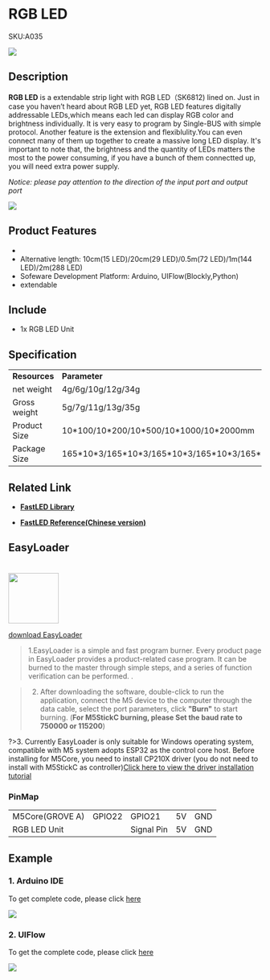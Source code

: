 # RGB LED

<el-tag effect="plain">SKU:A035</el-tag>

<div class="product_pic"><img src="assets/img/product_pics/unit/M5GO_Unit_neopixel.webp"></div>

## Description

**RGB LED** is a extendable strip light with RGB LED（SK6812) lined on. Just in case you haven’t heard about RGB LED yet, RGB LED features digitally addressable LEDs,which means each led can display RGB color and brightness individually. It is very easy to program by Single-BUS with simple protocol. Another feature is the extension and flexiblulity.You can even connect many of them up together to create a massive long LED display. It's important to note that, the brightness and the quantity of LEDs matters the most to the power consuming, if you have a bunch of them connectted up, you will need extra power supply.

*Notice: please pay attention to the direction of the input port and output port*

<img src="assets/img/product_pics/unit/unit_neopixel_02.webp">

## Product Features

- 
- Alternative length: 10cm(15 LED)/20cm(29 LED)/0.5m(72 LED)/1m(144 LED)/2m(288 LED)
- Sofeware Development Platform: Arduino, UIFlow(Blockly,Python)
- extendable

## Include

- 1x RGB LED Unit

## Specification

<table>
   <tr style="font-weight:bold">
      <td>Resources</td>
      <td>Parameter</td>
   </tr>
   <tr>
      <td>net weight</td>
      <td>4g/6g/10g/12g/34g</td>
   </tr>
   <tr>
      <td>Gross weight</td>
      <td>5g/7g/11g/13g/35g</td>
   </tr>
   <tr>
      <td>Product Size</td>
      <td>10*100/10*200/10*500/10*1000/10*2000mm</td>
   </tr>
   <tr>
      <td>Package Size</td>
      <td>165*10*3/165*10*3/165*10*3/165*10*3/165*10*3mm</td>
   </tr>
 </table>

## Related Link

- **[FastLED Library](https://github.com/FastLED/FastLED/wiki/Overview)**

- **[FastLED Reference(Chinese version)](http://www.taichi-maker.com/homepage/reference-index/arduino-library-index/fastled-library/)**

## EasyLoader

<img src="https://m5stack.oss-cn-shenzhen.aliyuncs.com/image/EasyLoader_logo.webp" width="100px" style="margin-top:20px">

<a href="https://m5stack.oss-cn-shenzhen.aliyuncs.com/EasyLoader/Unit/EasyLoader_NEOPIXEL.exe"><el-button type="primary">download EasyLoader</el-button></a>

>1.EasyLoader is a simple and fast program burner. Every product page in EasyLoader provides a product-related case program. It can be burned to the master through simple steps, and a series of function verification can be performed. .

>2. After downloading the software, double-click to run the application, connect the M5 device to the computer through the data cable, select the port parameters, click **"Burn"** to start burning. (**For M5StickC burning, please Set the baud rate to 750000 or 115200**)

?>3. Currently EasyLoader is only suitable for Windows operating system, compatible with M5 system adopts ESP32 as the control core host. Before installing for M5Core, you need to install CP210X driver (you do not need to install with M5StickC as controller)[Click here to view the driver installation tutorial](en/related_documents/M5Burner#install-usb-driver)

### PinMap

<table>
 <tr><td>M5Core(GROVE A)</td><td>GPIO22</td><td>GPIO21</td><td>5V</td><td>GND</td></tr>
 <tr><td>RGB LED Unit</td><td> </td><td>Signal Pin</td><td>5V</td><td>GND</td></tr>
</table>


## Example

### 1. Arduino IDE

To get complete code, please click [here](https://github.com/m5stack/M5Stack/tree/master/examples/Unit/RGB_LED_SK6812/display_rainbow)

<img src="assets/img/product_pics/unit/unit_example/NEOPIXEL/example_unit_neopixel_02.webp">

### 2. UIFlow

To get the complete code, please click [here](https://github.com/m5stack/M5-ProductExampleCodes/tree/master/Unit/NEOPIXEL/UIFlow)

<img src="assets/img/product_pics/unit/unit_example/NEOPIXEL/example_unit_neopixel_01.webp">

<!-- ## Schematic -->

<!-- <img src="assets/img/product_pics/unit/neopixel_sch.JPG"> -->

<script>

   var purchase_link = 'https://m5stack.com/collections/m5-unit/products/neopixel-rgb-leds-cable';


   anchor_search(purchase_link);
   scrollFunc();

</script>